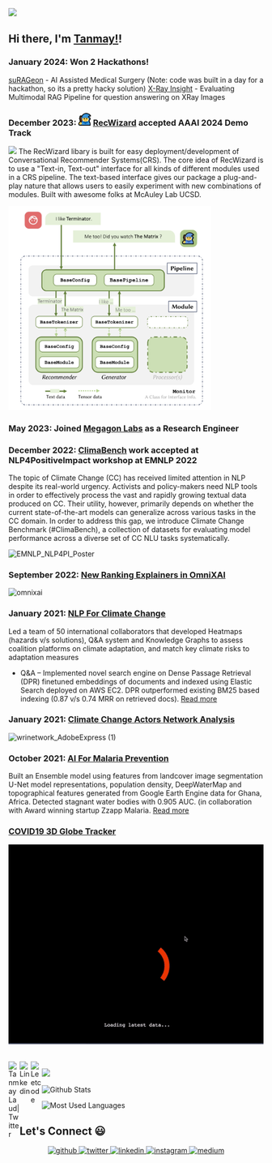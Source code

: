 ![](https://user-images.githubusercontent.com/42115530/92640221-9728ca00-f2fa-11ea-8994-c72b26e937de.gif)

## Hi there, I'm [Tanmay!](https://www.linkedin.com/in/tanmaylaud)!

### January 2024: Won 2 Hackathons! 
[suRAGeon](https://github.com/tanmaylaud/suRAGeon) - AI Assisted Medical Surgery (Note: code was built in a day for a hackathon, so its a pretty hacky solution)
[X-Ray Insight](https://github.com/tanmaylaud/xray-insight) - Evaluating Multimodal RAG Pipeline for question answering on XRay Images

### December 2023: <img src="https://github.com/McAuley-Lab/RecWizard/blob/main/server/recwizard.png" alt="recwizard logo" width="25"/> [RecWizard](https://github.com/McAuley-Lab/RecWizard) accepted AAAI 2024 Demo Track
 <a href='https://huggingface.co/recwizard'><img src="https://img.shields.io/badge/%F0%9F%A4%97-HuggingFace%20Community-blue"/></a>
The RecWizard libary is built for easy deployment/development of Conversational Recommender Systems(CRS). The core idea of RecWizard is to use a "Text-in, Text-out" interface for all kinds of different modules used in a CRS pipeline. The text-based interface gives our package a plug-and-play nature that allows users to easily experiment with new combinations of modules.
Built with awesome folks at McAuley Lab UCSD.

<img src="https://github.com/McAuley-Lab/RecWizard/blob/main/pipeline.png" alt="pipeline" width="400"/> 

### May 2023: Joined [Megagon Labs](https://megagon.ai/) as a Research Engineer

### December 2022: [ClimaBench](https://huggingface.co/datasets/iceberg-nlp/climabench) work accepted at NLP4PositiveImpact workshop at EMNLP 2022
The topic of Climate Change (CC) has received limited attention in NLP despite its real-world urgency. Activists and policy-makers
need NLP tools in order to effectively process the vast and rapidly growing textual data produced on CC. Their utility, however, primarily depends on whether the current state-of-the-art models can generalize across various tasks in the CC domain. In order to address this gap, we introduce Climate Change Benchmark (#ClimaBench), a collection of datasets for evaluating model performance across a diverse set of CC NLU tasks systematically.

![EMNLP_NLP4PI_Poster](https://user-images.githubusercontent.com/31733620/205809840-f71acb94-b9a7-4605-9ecb-4a8d0cc6db13.png)

### September 2022: [New Ranking Explainers in OmniXAI](https://opensource.salesforce.com/OmniXAI/latest/omnixai.explainers.ranking.html)
<img width="842" alt="omnixai" src="https://user-images.githubusercontent.com/31733620/189207626-4f53f011-3b79-4b6c-93df-3585e87ff299.png">

### January 2021: [NLP For Climate Change](https://medium.com/omdena/using-an-nlp-q-a-system-to-study-climate-hazards-and-nature-based-solutions-c191920766d7)
Led a team of 50 international collaborators that developed Heatmaps (hazards v/s solutions), Q&A system and Knowledge Graphs to assess coalition platforms on climate adaptation, and match key climate risks to adaptation measures
- Q&A – Implemented novel search engine on Dense Passage Retrieval (DPR) finetuned embeddings of documents and indexed using Elastic Search deployed on AWS EC2. DPR outperformed existing BM25 based indexing (0.87 v/s 0.74 MRR on retrieved docs). [Read more](https://medium.com/omdena/using-an-nlp-q-a-system-to-study-climate-hazards-and-nature-based-solutions-c191920766d7)

### January 2021: [Climate Change Actors Network Analysis](https://wriclimate-network.streamlit.app/)
![wrinetwork_AdobeExpress (1)](https://user-images.githubusercontent.com/31733620/189249539-15717a68-f92b-418d-964e-df01c41dffca.gif)



### October 2021: [AI For Malaria Prevention](https://medium.com/omdena/ai-for-malaria-prevention-identifying-water-bodies-through-satellite-imagery-6872078aa0c1)
Built an Ensemble model using features from landcover image segmentation U-Net model representations, population density, DeepWaterMap and topographical features generated from Google Earth Engine data for Ghana, Africa. Detected stagnant water bodies with 0.905 AUC. (in collaboration with Award winning startup Zzapp Malaria. [Read more](https://medium.com/omdena/ai-for-malaria-prevention-identifying-water-bodies-through-satellite-imagery-6872078aa0c1)

### [COVID19 3D Globe Tracker](https://github.com/tanmaylaud/covid19-globe-tracker)
![demo](https://github.com/tanmaylaud/covid19-globe-tracker/blob/master/demo.gif)


<br/>
<a href="https://twitter.com/l_tanmay">
  <img align="left" alt="Tanmay Laud| Twitter" width="22px" src="https://cdn.jsdelivr.net/npm/simple-icons@v3/icons/twitter.svg" />
</a>
<a href="https://www.linkedin.com/in/tanmaylaud/">
  <img align="left" alt="Linkedin" width="22px" src="https://cdn.jsdelivr.net/npm/simple-icons@v3/icons/linkedin.svg" />
</a>
<a href="https://leetcode.com/tanmaylaud">
  <img align="left" alt="Leetcode" width="22px" src="https://cdn.jsdelivr.net/npm/simple-icons@v3/icons/leetcode.svg" />
</a>

![](https://visitor-badge.glitch.me/badge?page_id=8bithemant.8bithemant)
<br />

![Github Stats](https://github-readme-stats.vercel.app/api?username=tanmaylaud&show_icons=true&hide_border=true)

![Most Used Languages](https://github-readme-stats.vercel.app/api/top-langs/?username=tanmaylaud&langs_count=8&layout=compact)
<h2> Let's Connect 😃 </h2>  
<div align="center">
<a href="https://github.com/tanmaylaud" target="_blank">
<img src=https://img.shields.io/badge/github-%2324292e.svg?&style=for-the-badge&logo=github&logoColor=white alt=github style="margin-bottom: 5px;" />
</a>
<a href="https://twitter.com/l_tanmay" target="_blank">
<img src=https://img.shields.io/badge/twitter-%2300acee.svg?&style=for-the-badge&logo=twitter&logoColor=white alt=twitter style="margin-bottom: 5px;" />
</a>
<a href="https://linkedin.com/in/tanmaylaud" target="_blank">
<img src=https://img.shields.io/badge/linkedin-%231E77B5.svg?&style=for-the-badge&logo=linkedin&logoColor=white alt=linkedin style="margin-bottom: 5px;" />
</a>
<a href="https://instagram.com/tanmayl" target="_blank">
<img src=https://img.shields.io/badge/instagram-%23000000.svg?&style=for-the-badge&logo=instagram&logoColor=white alt=instagram style="margin-bottom: 5px;" />
</a>
<a href="https://medium.com/@tanmaylaud" target="_blank">
<img src=https://img.shields.io/badge/medium-%23292929.svg?&style=for-the-badge&logo=medium&logoColor=white alt=medium style="margin-bottom: 5px;" />
</a>  
</div>
